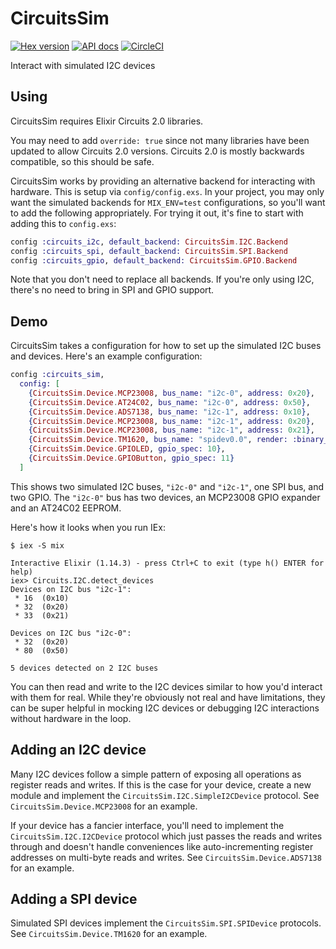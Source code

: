 # CircuitsSim

[![Hex version](https://img.shields.io/hexpm/v/circuits_sim.svg "Hex version")](https://hex.pm/packages/circuits_sim)
[![API docs](https://img.shields.io/hexpm/v/circuits_sim.svg?label=hexdocs "API docs")](https://hexdocs.pm/circuits_sim/)
[![CircleCI](https://circleci.com/gh/elixir-circuits/circuits_sim.svg?style=svg)](https://circleci.com/gh/elixir-circuits/circuits_sim)

Interact with simulated I2C devices

## Using

CircuitsSim requires Elixir Circuits 2.0 libraries.

You may need to add `override: true` since not many libraries have been updated
to allow Circuits 2.0 versions. Circuits 2.0 is mostly backwards compatible, so
this should be safe.

CircuitsSim works by providing an alternative backend for interacting with
hardware. This is setup via `config/config.exs`. In your project, you may only
want the simulated backends for `MIX_ENV=test` configurations, so you'll want to
add the following appropriately. For trying it out, it's fine to start with
adding this to `config.exs`:

```elixir
config :circuits_i2c, default_backend: CircuitsSim.I2C.Backend
config :circuits_spi, default_backend: CircuitsSim.SPI.Backend
config :circuits_gpio, default_backend: CircuitsSim.GPIO.Backend
```

Note that you don't need to replace all backends. If you're only using I2C,
there's no need to bring in SPI and GPIO support.

## Demo

CircuitsSim takes a configuration for how to set up the simulated I2C buses and
devices. Here's an example configuration:

```elixir
config :circuits_sim,
  config: [
    {CircuitsSim.Device.MCP23008, bus_name: "i2c-0", address: 0x20},
    {CircuitsSim.Device.AT24C02, bus_name: "i2c-0", address: 0x50},
    {CircuitsSim.Device.ADS7138, bus_name: "i2c-1", address: 0x10},
    {CircuitsSim.Device.MCP23008, bus_name: "i2c-1", address: 0x20},
    {CircuitsSim.Device.MCP23008, bus_name: "i2c-1", address: 0x21},
    {CircuitsSim.Device.TM1620, bus_name: "spidev0.0", render: :binary_clock},
    {CircuitsSim.Device.GPIOLED, gpio_spec: 10},
    {CircuitsSim.Device.GPIOButton, gpio_spec: 11}
  ]
```

This shows two simulated I2C buses, `"i2c-0"` and `"i2c-1"`, one SPI bus,
and two GPIO.
The `"i2c-0"` bus has two devices, an MCP23008 GPIO expander and an AT24C02
EEPROM.

Here's how it looks when you run IEx:

```shell
$ iex -S mix

Interactive Elixir (1.14.3) - press Ctrl+C to exit (type h() ENTER for help)
iex> Circuits.I2C.detect_devices
Devices on I2C bus "i2c-1":
 * 16  (0x10)
 * 32  (0x20)
 * 33  (0x21)

Devices on I2C bus "i2c-0":
 * 32  (0x20)
 * 80  (0x50)

5 devices detected on 2 I2C buses
```

You can then read and write to the I2C devices similar to how you'd interact
with them for real. While they're obviously not real and have limitations, they
can be super helpful in mocking I2C devices or debugging I2C interactions
without hardware in the loop.

## Adding an I2C device

Many I2C devices follow a simple pattern of exposing all operations as register
reads and writes. If this is the case for your device, create a new module and
implement the `CircuitsSim.I2C.SimpleI2CDevice` protocol. See
`CircuitsSim.Device.MCP23008` for an example.

If your device has a fancier interface, you'll need to implement the
`CircuitsSim.I2C.I2CDevice` protocol which just passes the reads and writes
through and doesn't handle conveniences like auto-incrementing register
addresses on multi-byte reads and writes. See `CircuitsSim.Device.ADS7138` for
an example.

## Adding a SPI device

Simulated SPI devices implement the `CircuitsSim.SPI.SPIDevice` protocols. See
`CircuitsSim.Device.TM1620` for an example.

